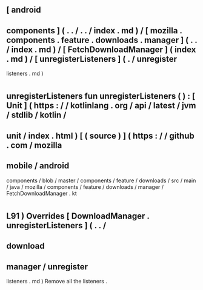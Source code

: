 [
android
-
components
]
(
.
.
/
.
.
/
index
.
md
)
/
[
mozilla
.
components
.
feature
.
downloads
.
manager
]
(
.
.
/
index
.
md
)
/
[
FetchDownloadManager
]
(
index
.
md
)
/
[
unregisterListeners
]
(
.
/
unregister
-
listeners
.
md
)
#
unregisterListeners
fun
unregisterListeners
(
)
:
[
Unit
]
(
https
:
/
/
kotlinlang
.
org
/
api
/
latest
/
jvm
/
stdlib
/
kotlin
/
-
unit
/
index
.
html
)
[
(
source
)
]
(
https
:
/
/
github
.
com
/
mozilla
-
mobile
/
android
-
components
/
blob
/
master
/
components
/
feature
/
downloads
/
src
/
main
/
java
/
mozilla
/
components
/
feature
/
downloads
/
manager
/
FetchDownloadManager
.
kt
#
L91
)
Overrides
[
DownloadManager
.
unregisterListeners
]
(
.
.
/
-
download
-
manager
/
unregister
-
listeners
.
md
)
Remove
all
the
listeners
.
